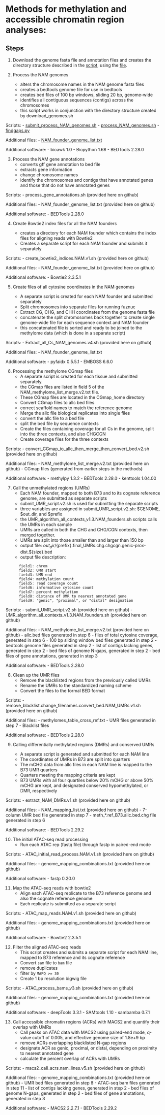 # Methods for methylation and accessible chromatin region analyses:


## Steps

1. Download the genome fasta file and annotation files and creates the directory structure described in the [script](scripts/download_genomes.sh), using the [file](assets/NAM_founder_genome_list.txt).

2. Process the NAM genomes
    * alters the chromosome names in the NAM genome fasta files
    * creates a bedtools genome file for use in bedtools
    * creates bed files of 100 bp windows, sliding 20 bp, genome-wide
    * identifies all contiguous sequences (contigs) across the chromosomes
    * this script works in conjunction with the directory structure created by download_genomes.sh

  Scripts:
      - [submit_process_NAM_genomes.sh](scripts/submit_process_NAM_genomes.sh)
      - [process_NAM_genomes.sh](scripts/process_NAM_genomes.sh)
      - [findgaps.py](scripts/findgaps.py)

  Additional files:
      - [NAM_founder_genome_list.txt](NAM_founder_genome_list.txt)

  Additional software:
     - bioawk 1.0
     - Biopython 1.68
     - BEDTools 2.28.0

3. Process the NAM gene annotations
    * converts gff gene annotation to bed file
    * extracts gene information
    * change chromosome names
    * identify the chromosomes and contigs that have annotated genes and those that do not have annotated genes

  Scripts:
    - process_gene_annotations.sh (provided here on github)

  Additional files:
    - NAM_founder_genome_list.txt (provided here on github)

  Additional software:
    - BEDTools 2.28.0

4. Create Bowtie2 index files for all the NAM founders

    * creates a directory for each NAM founder which contains the index files for aligning reads with Bowtie2
    * Creates a separate script for each NAM founder and submits it separately

  Scripts:
    - create_bowtie2_indices.NAM.v1.sh (provided here on github)

  Additional files:
    - NAM_founder_genome_list.txt (provided here on github)

  Additional software:
    - Bowtie2 2.3.5.1

5. Create files of all cytosine coordinates in the NAM genomes

    * A separate script is created for each NAM founder and submitted separately
    * Split chromosomes into separate files for running fuznuc
    * Extract CG, CHG, and CHH coordinates from the genome fasta file
    * concatenate the split chromosomes back together to create single genome-wide file for each sequence context and NAM founder
    * this concatenated file is sorted and ready to be joined to the methylome data (which is done in a separate script)

  Scripts:
    - Extract_all_Cs_NAM_genomes.v4.sh (provided here on github)

  Additional files:
    - NAM_founder_genome_list.txt

  Additional software:
    - pyfaidx 0.5.5.1
    - EMBOSS 6.6.0

6. Processing the methylome CGmap files
   * A separate script is created for each tissue and submitted separately.
   * the CGmap files are listed in field 5 of the NAM_methylome_list_merge.v2.txt file.
   * These CGmap files are located in the CGmap_home directory
   * Convert CGmap files to allc bed files
   * correct scaffold names to match the reference genome
   * Merge the allc file biological replicates into single files
   * convert the allc file to a bed file
   * split the bed file by sequence contexts
   * Create the files containing coverage for all Cs in the genome, split into the three contexts, and also CHGCGN
   * Create coverage files for the three contexts

  Scripts:
    - convert_CGmap_to_allc_then_merge_then_convert_bed.v2.sh (provided here on github)

  Additional files:
    - NAM_methylome_list_merge.v2.txt (provided here on github)
    - CGmap files (generated from earlier steps in the methods)

  Additional software:
    - methylpy 1.3.2
    - BEDTools 2.28.0
    - kenttools 1.04.00

7. Call the unmethylated regions (UMRs)
    * Each NAM founder, mapped to both B73 and to its cognate reference genome, are submitted as separate scripts
    * submit_UMR_script.v2.sh is used for submitting the separate scripts
    * three variables are assigned in submit_UMR_script.v2.sh: $GENOME, $out_dir, and $prefix
    * the UMR_algorithm_all_contexts_v1.3.NAM_founders.sh scripts calls the UMRs in each sample
    * UMRs are called in both the CHG and CHG/CGN contexts, then merged together.
    * UMRs are split into those smaller than and larger than 150 bp
    * output file: ${out_dir}/${prefix}.final_UMRs.chg.chgcgn.genic-prox-dist.${size}.bed
    * output file description:
```
      field1: chrom
      field2: UMR start
      field3: UMR end
      field4: methylation count
      field5: read coverage count
      field6: informative cytosine count
      field7: percent methylation
      field8: distance of UMR to nearest annotated gene
      field9: "genic", "proximal", or "distal" designation
```

  Scripts:
    - submit_UMR_script.v2.sh (provided here on github)
    - UMR_algorithm_all_contexts_v1.3.NAM_founders.sh (provided here on github)

  Additional files:
    - NAM_methylome_list_merge.v2.txt (provided here on github)
    - allc.bed files generated in step 6
    - files of total cytosine coverage, generated in step 6
    - 100 bp sliding window bed files generated in step 2
    - bedtools genome files generated in step 2
    - list of contigs lacking genes, generated in step 2
    - bed files of genome N-gaps, generated in step 2
    - bed files of gene annotations, generated in step 3

  Additional software:
    - BEDTools 2.28.0

8. Clean up the UMR files
    * Remove the blacklisted regions from the previously called UMRs
    * Rename the UMRs to the standardized naming scheme
    * Convert the files to the formal BED format

  Scripts:
    - remove_blacklist.change_filenames.convert_bed.NAM_UMRs.v1.sh (provided here on github)

  Additional files:
    - methylomes_table_cross_ref.txt
    - UMR files generated in step 7
    - Blacklist files

  Additional software:
    - BEDTools 2.28.0


9. Calling differentially methylated regions (DMRs) and conserved UMRs

    * A separate script is generated and submitted for each NAM line
    * The coordinates of UMRs in B73 are split into quarters
    * The mCHG data from allc files in each NAM line is mapped to the B73 UMR quarters
    * Quarters meeting the mapping criteria are kept
    *  B73 UMRs with all four quartiles below 20% mCHG or above 50% mCHG are kept, and designated conserved hypomethylated, or DMR, respectively

  Scripts:
    - extract_NAM_DMRs.v1.sh (provided here on github)

  Additional files:
    - NAM_mapping_list.txt (provided here on github)
    - 7-column UMR bed file generated in step 7
    - meth_*.ref_B73.allc.bed.chg file generated in step 6

  Additional software:
    - BEDTools 2.29.2


10. The initial ATAC-seq read processing
    * Run each ATAC rep (fastq file) through fastp in paired-end mode

  Scripts:
    - ATAC_initial_read_process.NAM.v1.sh (provided here on github)

  Additional files:
    - genome_mapping_combinations.txt (provided here on github)

  Additional software:
    - fastp 0.20.0

11. Map the ATAC-seq reads with bowtie2
    * Align each ATAC-seq replicate to the B73 reference genome and also the cognate reference genome
    * Each replicate is submitted as a separate script

  Scripts:
    - ATAC_map_reads.NAM.v1.sh (provided here on github)

  Additional files:
    - genome_mapping_combinations.txt (provided here on github)

  Additional software:
    - Bowtie2 2.3.5.1

12. Filter the aligned ATAC-seq reads
    * This script creates and submits a separate script for each NAM line, mapped to B73 reference and its cognate reference
    * Convert `sam` file to `bam` file
    * remove duplicates
    * filter by `MAPQ >= 30`
    * Create 1 bp resolution bigwig file

  Scripts:
    - ATAC_process_bams_v3.sh (provided here on github)

  Additional files:
    - genome_mapping_combinations.txt (provided here on github)

  Additional software:
    - deepTools 3.3.1
    - SAMtools 1.10
    - sambamba 0.7.1

13. Call accessible chromatin regions (ACRs) with MACS2 and quantify their overlap with UMRs
    * Call peaks on ATAC data with MACS2 using paired-end mode, q-value cutoff of 0.005, and effective genome size of 1.8e+9 bp
    * remove ACRs overlapping blacklisted N-gap regions
    * designate ACR as genic, proximal, or distal, depending on proximity to nearest annotated gene
    * calculate the percent overlap of ACRs with UMRs

  Scripts:
    - macs2_call_acrs.nam_lines.v5.sh (provided here on github)

  Additional files:
    - genome_mapping_combinations.txt (provided here on github)
    - UMR bed files generated in step 8
    - ATAC-seq bam files generated in step 11
    - list of contigs lacking genes, generated in step 2
    - bed files of genome N-gaps, generated in step 2
    - bed files of gene annotations, generated in step 3

  Additional software:
    - MACS2 2.2.7.1
    - BEDTools 2.29.2
